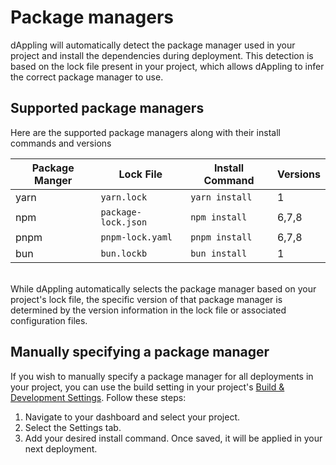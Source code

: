# Package managers

dAppling will automatically detect the package manager used in your project and install the dependencies during deployment. This detection is based on the lock file present in your project, which allows dAppling to infer the correct package manager to use.

## Supported package managers

Here are the supported package managers along with their install commands and versions

| Package Manger | Lock File           | Install Command | Versions |
| -------------- | ------------------- | --------------- | -------- |
| yarn           | `yarn.lock`         | `yarn install`  | 1        |
| npm            | `package-lock.json` | `npm install`   | 6,7,8    |
| pnpm           | `pnpm-lock.yaml`    | `pnpm install`  | 6,7,8    |
| bun            | `bun.lockb`         | `bun install`   | 1        |

\
While dAppling automatically selects the package manager based on your project's lock file, the specific version of that package manager is determined by the version information in the lock file or associated configuration files.

## Manually specifying a package manager

If you wish to manually specify a package manager for all deployments in your project, you can use the build setting in your project's [Build & Development Settings](configure-a-build.md). Follow these steps:

1. Navigate to your dashboard and select your project.
2. Select the Settings tab.
3. Add your desired install command. Once saved, it will be applied in your next deployment.
